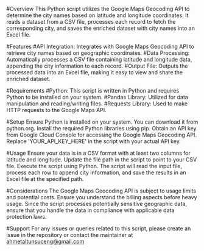 #Overview
This Python script utilizes the Google Maps Geocoding API to determine the city names based on latitude and longitude coordinates. It reads a dataset from a CSV file, processes each record to fetch the corresponding city, and saves the enriched dataset with city names into an Excel file.

#Features
#API Integration: Integrates with Google Maps Geocoding API to retrieve city names based on geographic coordinates.
#Data Processing: Automatically processes a CSV file containing latitude and longitude data, appending the city information to each record.
#Output File: Outputs the processed data into an Excel file, making it easy to view and share the enriched dataset.

#Requirements
#Python: This script is written in Python and requires Python to be installed on your system.
#Pandas Library: Utilized for data manipulation and reading/writing files.
#Requests Library: Used to make HTTP requests to the Google Maps API.

#Setup
Ensure Python is installed on your system. You can download it from python.org. Install the required Python libraries using pip. Obtain an API key from Google Cloud Console for accessing the Google Maps Geocoding API. Replace 'YOUR_API_KEY_HERE' in the script with your actual API key.

#Usage
Ensure your data is in a CSV format with at least two columns for latitude and longitude. Update the file path in the script to point to your CSV file. Execute the script using Python. The script will read the input file, process each row to append city information, and save the results in an Excel file at the specified path.

#Considerations
The Google Maps Geocoding API is subject to usage limits and potential costs. Ensure you understand the billing aspects before heavy usage. Since the script processes potentially sensitive geographic data, ensure that you handle the data in compliance with applicable data protection laws.

#Support
For any issues or queries related to this script, please create an issue in the repository or contact the maintainer at ahmetaltunsuceng@gmail.com
